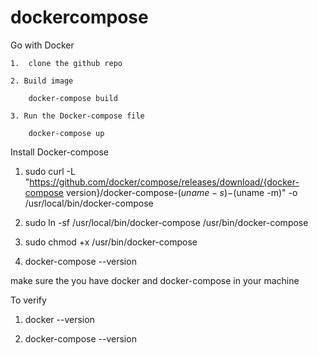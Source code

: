 # dockercompose



Go with Docker

    1.  clone the github repo

    2. Build image

        docker-compose build

    3. Run the Docker-compose file

        docker-compose up

Install Docker-compose

1. sudo curl -L "https://github.com/docker/compose/releases/download/{docker-compose version}/docker-compose-$(uname -s)-$(uname -m)" -o /usr/local/bin/docker-compose

2. sudo ln -sf /usr/local/bin/docker-compose /usr/bin/docker-compose

3. sudo chmod +x /usr/bin/docker-compose

4. docker-compose --version

make sure the you have docker and docker-compose in your machine

To verify 

1. docker --version

2. docker-compose --version

